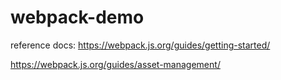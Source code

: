 # webpack-demo

reference docs:
https://webpack.js.org/guides/getting-started/

https://webpack.js.org/guides/asset-management/

